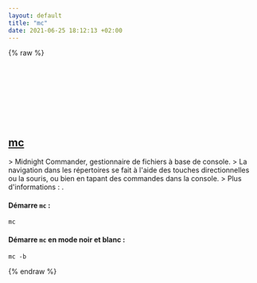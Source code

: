 ```yaml
---
layout: default
title: "mc"
date: 2021-06-25 18:12:13 +02:00
---
```

{% raw %}
<h2 id="mc">
  <a href="/fr/common/mc.html">mc</a> <a href="#mc"><svg class="icon">
    <use href="/assets/images/unicode_sprite.svg#link" />
  </svg></a>
</h2>
> Midnight Commander, gestionnaire de fichiers à base de console.
> La navigation dans les répertoires se fait à l'aide des touches directionnelles ou la souris, ou bien en tapant des commandes dans la console.
> Plus d'informations : <https://midnight-commander.org>.

#### Démarre `mc` :
```shell
mc
```
#### Démarre `mc` en mode noir et blanc :
```shell
mc -b
```
{% endraw %}